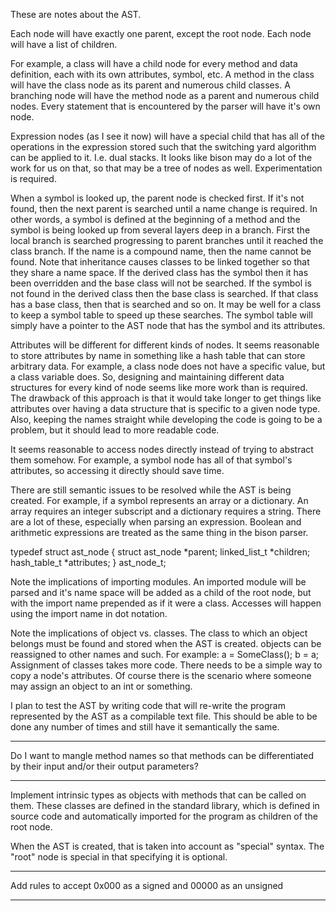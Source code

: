 
These are notes about the AST.

Each node will have exactly one parent, except the root node.
Each node will have a list of children.

For example, a class will have a child node for every method and data
definition, each with its own attributes, symbol, etc. A method in the
class will have the class node as its parent and numerous child classes.
A branching node will have the method node as a parent and numerous
child nodes. Every statement that is encountered by the parser will have
it's own node.

Expression nodes (as I see it now) will have a special child that has
all of the operations in the expression stored such that the switching
yard algorithm can be applied to it. I.e. dual stacks. It looks like
bison may do a lot of the work for us on that, so that may be a tree
of nodes as well. Experimentation is required.

When a symbol is looked up, the parent node is checked first. If it's
not found, then the next parent is searched until a name change is
required. In other words, a symbol is defined at the beginning of a
method and the symbol is being looked up from several layers deep in
a branch. First the local branch is searched progressing to parent
branches until it reached the class branch. If the name is a compound
name, then the name cannot be found. Note that inheritance causes
classes to be linked together so that they share a name space. If
the derived class has the symbol then it has been overridden and the
base class will not be searched. If the symbol is not found in the
derived class then the base class is searched. If that class has a
base class, then that is searched and so on. It may be well for a
class to keep a symbol table to speed up these searches. The symbol
table will simply have a pointer to the AST node that has the symbol
and its attributes.

Attributes will be different for different kinds of nodes. It seems
reasonable to store attributes by name in something like a hash table
that can store arbitrary data. For example, a class node does not have
a specific value, but a class variable does. So, designing and maintaining
different data structures for every kind of node seems like more work than
is required. The drawback of this approach is that it would take longer
to get things like attributes over having a data structure that is specific
to a given node type. Also, keeping the names straight while developing the
code is going to be a problem, but it should lead to more readable code.

It seems reasonable to access nodes directly instead of trying to abstract
them somehow. For example, a symbol node has all of that symbol's attributes,
so accessing it directly should save time.

There are still semantic issues to be resolved while the AST is being created.
For example, if a symbol represents an array or a dictionary. An array
requires an integer subscript and a dictionary requires a string. There are
a lot of these, especially when parsing an expression. Boolean and arithmetic
expressions are treated as the same thing in the bison parser.

typedef struct ast_node {
    struct ast_node *parent;
    linked_list_t *children;
    hash_table_t *attributes;
} ast_node_t;

Note the implications of importing modules. An imported module will be
parsed and it's name space will be added as a child of the root node, but
with the import name prepended as if it were a class. Accesses will happen
using the import name in dot notation.

Note the implications of object vs. classes. The class to which an object
belongs must be found and stored when the AST is created. objects can be
reassigned to other names and such. For example:
a = SomeClass();
b = a;
Assignment of classes takes more code. There needs to be a simple way to copy
a node's attributes. Of course there is the scenario where someone may assign
an object to an int or something.

I plan to test the AST by writing code that will re-write the program
represented by the AST as a compilable text file. This should be able to be
done any number of times and still have it semantically the same.

------------------------

Do I want to mangle method names so that methods can be differentiated by their
input and/or their output parameters?

-------------------------

Implement intrinsic types as objects with methods that can be called on them.
These classes are defined in the standard library, which is defined in source
code and automatically imported for the program as children of the root node.

When the AST is created, that is taken into account as "special" syntax. The
"root" node is special in that specifying it is optional.

--------------------

Add rules to accept 0x000 as a signed and 00000 as an unsigned

-------------------